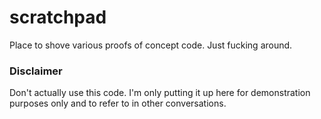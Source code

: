 # scratchpad
Place to shove various proofs of concept code. Just fucking around.

### Disclaimer
Don't actually use this code. I'm only putting it up here for demonstration purposes only and to refer to in other conversations.
